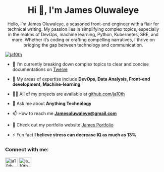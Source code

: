 <h1 align="center">Hi 👋, I'm James Oluwaleye</h1>
<p align="center">Hello, I’m James Oluwaleye, a seasoned front-end engineer with a flair for technical writing. My passion lies in simplifying complex topics, especially in the realms of DevOps, machine learning, Python, Kubernetes, SRE, and more. Whether it’s coding or crafting compelling narratives, I thrive on bridging the gap between technology and communication.</p>
<p align="left"> <a href="https://twitter.com/ja10th" target="blank"><img src="https://img.shields.io/twitter/follow/ja10th?logo=twitter&style=for-the-badge" alt="ja10th" /></a> </p>

- 🔭 I’m currently breaking down complex topics to clear and concise documentations on [Twelve](https://twelve.hashnode.dev)

- 🌱 My areas of expertise include **DevOps, Data Analysis, Front-end development, Machine-learning**

- 👨‍💻 All of my projects are available at [github.com/ja10th](github.com/ja10th)

- 💬 Ask me about **Anything Technology**

- 📫 How to reach me **Jamesoluwaleye@gmail.com**

- 📄 Check out my portfolio website [James Portfolio](https://ayokf.vercel.app)

- ⚡ Fun fact **I believe stress can decrease IQ as much as 13%**

<h3 align="left">Connect with me:</h3>
<p align="left">
<a href="https://twitter.com/ja10th" target="blank"><img align="center" src="https://raw.githubusercontent.com/rahuldkjain/github-profile-readme-generator/master/src/images/icons/Social/twitter.svg" alt="ja10th" height="30" width="40" /></a>
<a href="https://instagram.com/ja_10th" target="blank"><img align="center" src="https://raw.githubusercontent.com/rahuldkjain/github-profile-readme-generator/master/src/images/icons/Social/instagram.svg" alt="ja_10th" height="30" width="40" /></a>
</p>





